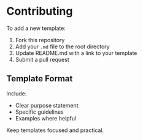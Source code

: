 # Contributing

To add a new template:

1. Fork this repository
2. Add your `.md` file to the root directory
3. Update README.md with a link to your template
4. Submit a pull request

## Template Format

Include:
- Clear purpose statement
- Specific guidelines
- Examples where helpful

Keep templates focused and practical.